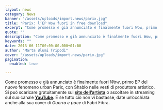 ```yaml
---
layout: news
category: News
banner: "/assets/uploads/import.news/parix.jpg"
title: "Parix: l’EP Wow fuori in free download"
excerpt: "Come promesso e già annunciato è finalmente fuori Wow, primo EP del nuovo fenomeno urban Parix, con Shablo nelle vesti di produttore artistico. Si può scaricare gratuitamente sul sito dell’artista o ascoltare in streaming sul suo canale YouTube. E se tutto ciò non vi bastasse, date un’occhiata anche alla sua cover di Guerra e pace di [&hellip"
quote: ""
description: "Come promesso e già annunciato è finalmente fuori Wow, primo EP del nuovo fenomeno urban Parix, con Shablo nelle vesti di produttore artistico. Si può scaricare gratuitamente sul sito dell’artista o ascoltare in streaming sul suo canale YouTube. E se tutto ciò non vi bastasse, date un’occhiata anche alla sua cover di Guerra e pace di [&hellip"
keywords: ""
date: 2013-06-11T00:00:00.000+01:00
author: "Marta Blumi Tripodi"
cover: "/assets/uploads/import.news/parix.jpg"
pagination:
  enabled: true

---
```


Come promesso e già annunciato è finalmente fuori _Wow_, primo EP del nuovo fenomeno urban Parix, con Shablo nelle vesti di produttore artistico. Si può scaricare gratuitamente sul [**sito dell’artista**](http://www.parix.it/ "http://www.parix.it/") o ascoltare in streaming sul suo canale [**YouTube**](https://www.youtube.com/user/parixcanaleufficiale "http://www.youtube.com/user/parixcanaleufficiale"). E se tutto ciò non vi bastasse, date un’occhiata anche alla sua cover di _Guerra e pace_ di Fabri Fibra.

  
